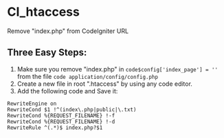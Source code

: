 # CI_htaccess
Remove "index.php" from CodeIgniter URL


## Three Easy Steps:

1. Make sure you remove "index.php" in ```code$config['index_page'] = '' ``` from the file ```code application/config/config.php ```
2. Create a new file in root ".htaccess" by using any code editor.
3. Add the following code and Save it:

```code
RewriteEngine on
RewriteCond $1 !^(index\.php|public|\.txt)
RewriteCond %{REQUEST_FILENAME} !-f
RewriteCond %{REQUEST_FILENAME} !-d
RewriteRule ^(.*)$ index.php?$1
```

